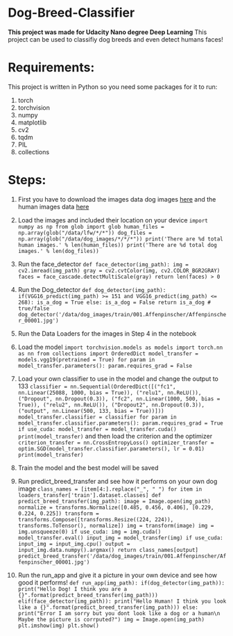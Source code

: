 # Dog-Breed-Classifier
**This project was made for Udacity Nano degree Deep Learning**
This project can be used to classifiy dog breeds and even detect humans faces!

# Requirements:
This project is written in Python so you need some packages for it to run:
1. torch
2. torchvision
3. numpy
4. matplotlib
5. cv2
6. tqdm
7. PIL
8. collections




# Steps:
1. First you have to download the images data dog images [here](https://s3-us-west-1.amazonaws.com/udacity-aind/dog-project/dogImages.zip) and the human images data [here](https://s3-us-west-1.amazonaws.com/udacity-aind/dog-project/lfw.zip)
2. Load the images and included their location on your device ```import numpy as np
from glob import glob
human_files = np.array(glob("/data/lfw/*/*"))
dog_files = np.array(glob("/data/dog_images/*/*/*"))
print('There are %d total human images.' % len(human_files))
print('There are %d total dog images.' % len(dog_files))```

3. Run the face_detector ```def face_detector(img_path):
    img = cv2.imread(img_path)
    gray = cv2.cvtColor(img, cv2.COLOR_BGR2GRAY)
    faces = face_cascade.detectMultiScale(gray)
    return len(faces) > 0```
4. Run the Dog_detector ```def dog_detector(img_path):
    if(VGG16_predict(img_path) >= 151 and VGG16_predict(img_path) <= 268):
        is_a_dog = True
    else:
        is_a_dog = False
    return is_a_dog # true/false
dog_detector('/data/dog_images/train/001.Affenpinscher/Affenpinscher_00001.jpg')```
5. Run the Data Loaders for the images in Step 4 in the notebook
6. Load the model ```import torchvision.models as models
import torch.nn as nn
from collections import OrderedDict
model_transfer = models.vgg19(pretrained = True)
for param in model_transfer.parameters():
    param.requires_grad = False```
7. Load your own classifier to use in the model and change the output to 133
`classifier = nn.Sequential(OrderedDict([("fc1", nn.Linear(25088, 1000, bias = True)),
                                        ("relu1", nn.ReLU()),
                                        ("Dropout", nn.Dropout(0.3)),
                                        ("fc2", nn.Linear(1000, 500, bias = True)),
                                        ("relu2", nn.ReLU()),
                                        ("Dropout2", nn.Dropout(0.3)),
                                        ("output", nn.Linear(500, 133, bias = True))]))
model_transfer.classifier = classifier
for param in model_transfer.classifier.parameters():
    param.requires_grad = True
if use_cuda:
    model_transfer = model_transfer.cuda()
print(model_transfer)`
and then load the criterion and the optimizer
`criterion_transfer = nn.CrossEntropyLoss()
optimizer_transfer = optim.SGD(model_transfer.classifier.parameters(), lr = 0.01)
print(model_transfer) `
9. Train the model and the best model will be saved
10. Run predict_breed_transfer and see how it performs on your own dog image ```class_names = [item[4:].replace("_", " ") for item in loaders_transfer['train'].dataset.classes]
def predict_breed_transfer(img_path):
    image = Image.open(img_path)
    normalize = transforms.Normalize([0.485, 0.456, 0.406], [0.229, 0.224, 0.225])
    transform = transforms.Compose([transforms.Resize((224, 224)), transforms.ToTensor(), normalize])
    img = transform(image)
    img = img.unsqueeze(0)
    if use_cuda:
        img = img.cuda()
    model_transfer.eval()
    input_img = model_transfer(img)
    if use_cuda:
        input_img = input_img.cpu()
    output = input_img.data.numpy().argmax()
    return class_names[output]
predict_breed_transfer('/data/dog_images/train/001.Affenpinscher/Affenpinscher_00001.jpg')```
11. Run the run_app and give it a picture in your own device and see how good it performs! ```def run_app(img_path):
    if(dog_detector(img_path)):
        print("Hello Dog! I think you are a {}".format(predict_breed_transfer(img_path)))
    elif(face_detector(img_path)):
        print("Hello Human! I think you look like a {}".format(predict_breed_transfer(img_path)))
    else:
        print("Error I am sorry but you dont look like a dog or a human\n Maybe the picture is corrputed?")
    img = Image.open(img_path)
    plt.imshow(img)
    plt.show()```
